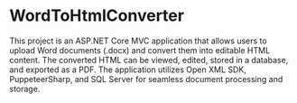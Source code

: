 # WordToHtmlConverter
This project is an ASP.NET Core MVC application that allows users to upload Word documents (.docx) and convert them into editable HTML content. The converted HTML can be viewed, edited, stored in a database, and exported as a PDF. The application utilizes Open XML SDK, PuppeteerSharp, and SQL Server for seamless document processing and storage.
